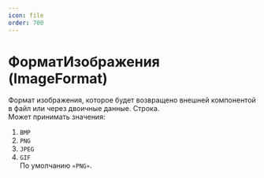 ```yaml
---
icon: file
order: 700
---
```


# ФорматИзображения (ImageFormat)

Формат изображения, которое будет возвращено внешней компонентой в файл или через двоичные данные. Строка.  
Может принимать значения:
1)	`BMP`
2)	`PNG`
3)	`JPEG`
4)	`GIF`  
По умолчанию `«PNG»`.